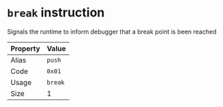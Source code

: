 # `break` instruction
Signals the runtime to inform debugger that a break point is been reached

Property|Value
---|---
Alias|`push`
Code|`0x01`
Usage|`break`
Size|1